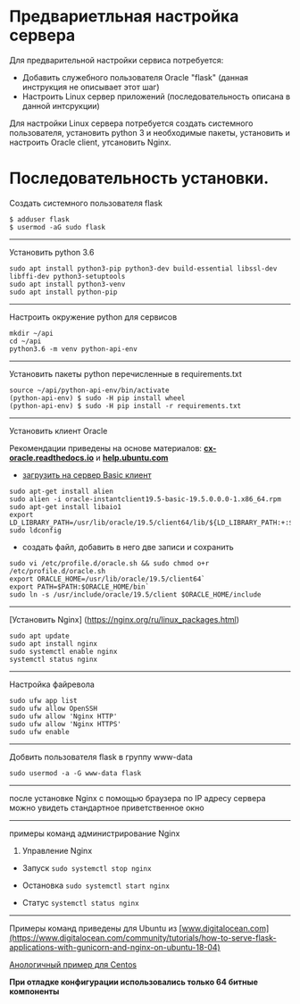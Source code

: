 Предвариетльная настройка сервера 
=================================
Для предварительной настройки сервиса потребуется:
- Добавить служебного пользователя Oracle "flask" (данная инструкция не описывает этот шаг)
- Настроить Linux сервер приложений (последовательность описана в данной интсрукции)

Для настройки Linux сервера потребуется создать системного пользователя, установить python 3 и необходимые пакеты, 
установить и настроить Oracle client, утсановить Nginx.

Последовательность установки. 
============================
Создать системного пользователя flask
```
$ adduser flask
$ usermod -aG sudo flask
```
--------------------------------------------------------
Установить python 3.6
```
sudo apt install python3-pip python3-dev build-essential libssl-dev libffi-dev python3-setuptools
sudo apt install python3-venv
sudo apt install python-pip
```
--------------------------------------------------------
Настроить окружение python для сервисов 
```
mkdir ~/api
cd ~/api
python3.6 -m venv python-api-env
```
--------------------------------------------------------
Установить пакеты python перечисленные в requirements.txt 
```
source ~/api/python-api-env/bin/activate
(python-api-env) $ sudo -H pip install wheel
(python-api-env) $ sudo -H pip install -r requirements.txt
```
--------------------------------------------------------
Установить клиент Oracle

Рекомендации приведены на основе материалов:
**[cx-oracle.readthedocs.io](https://cx-oracle.readthedocs.io/en/latest/user_guide/installation.html])**
и **[help.ubuntu.com](https://help.ubuntu.com/community/Oracle%20Instant%20Client])**

- [загрузить на сервер Basic клиент](https://www.oracle.com/database/technologies/instant-client/linux-x86-64-downloads.html)
```
sudo apt-get install alien
sudo alien -i oracle-instantclient19.5-basic-19.5.0.0.0-1.x86_64.rpm 
sudo apt-get install libaio1
export LD_LIBRARY_PATH=/usr/lib/oracle/19.5/client64/lib/${LD_LIBRARY_PATH:+:$LD_LIBRARY_PATH}
sudo ldconfig
```

- создать файл, добавить в него две записи и сохранить
```
sudo vi /etc/profile.d/oracle.sh && sudo chmod o+r /etc/profile.d/oracle.sh
export ORACLE_HOME=/usr/lib/oracle/19.5/client64`
export PATH=$PATH:$ORACLE_HOME/bin`
sudo ln -s /usr/include/oracle/19.5/client $ORACLE_HOME/include
```

--------------------------------------------------------
[Установить Nginx] (https://nginx.org/ru/linux_packages.html)

```
sudo apt update
sudo apt install nginx
sudo systemctl enable nginx
systemctl status nginx
```

--------------------------------------------------------
Настройка файревола
```
sudo ufw app list
sudo ufw allow OpenSSH
sudo ufw allow 'Nginx HTTP'
sudo ufw allow 'Nginx HTTPS'
sudo ufw enable
```

--------------------------------------------------------
Добвить пользователя flask в группу www-data
```
sudo usermod -a -G www-data flask
```
--------------------------------------------------------
после установке Nginx с помощью браузера по IP адресу сервера можно увидеть стандартное приветственное окно 

--------------------------------------------------------

примеры команд администрирование Nginx
1. Управление Nginx
* Запуск
```sudo systemctl stop nginx```

* Остановка
```sudo systemctl start nginx```

* Статус
```systemctl status nginx```

--------------------------------------------------------

Примеры команд приведены для Ubuntu из [www.digitalocean.com](https://www.digitalocean.com/community/tutorials/how-to-serve-flask-applications-with-gunicorn-and-nginx-on-ubuntu-18-04)

[Анологичный пример для Centos](https://www.digitalocean.com/community/tutorials/how-to-serve-flask-applications-with-gunicorn-and-nginx-on-centos-7)

**При отладке конфигурации использовались только 64 битные компоненты**
